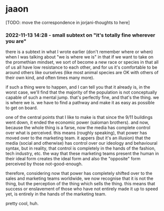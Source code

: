 # jaaon

[TODO: move the correspondence in jorjani-thoughts to here]

### 2022-11-13 14:28 - small subtext on "it's totally fine wherever you are"

there is a subtext in what I wrote earlier (don't remember where or when) when I was talking about "we is where we is" in that if we want to take on the promethian mindset, we sort of become a new race or species in that all of us all have low resistance to each other, and for us it's comfortable to be around others like ourselves (like most animal species are OK with others of their own kind, and often times many more).

if such a thing were to happen, and I can tell you that it already is, in the worst case, we'll find that the majority of the population is not conceptually capable of such a mental jump. that's perfectly fine, and that's the thing. we is where we is. we have to find a pathway and make it as easy as possible to get on board.

one of the central points that I like to make is that since the 9/11 buildings went down, it ended the economic power (saloman brothers). and now, because the whole thing is a farse, now the media has complete control over what is perceived. this means (roughly speaking), that power has moved over to the marketing team. it appers (but it's an illusion) that the media (social and otherwise) has control over our ideology and behavioural syntax, but in reality, that control is completely in the hands of the fashion, tech industry, etc. the way that these marketing teams present the human in their ideal form creates the ideal form and also the "opposite" form perceived by those not-good-enough.

therefore, considering now that power has completely shifted over to the sales and marketing teams worldwide, we now recognise that it is not the thing, but the perception of the thing which sells the thing. this means that success or enslavement of those who have not entirely made it up to speed yet, is entirely in the hands of the marketing team.

pretty cool, huh.
